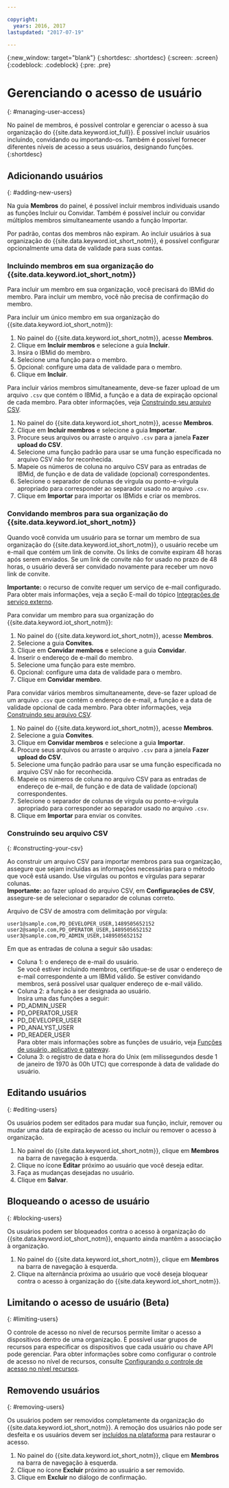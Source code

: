 ```yaml
---

copyright:
  years: 2016, 2017
lastupdated: "2017-07-19"

---
```


{:new_window: target="blank"}
{:shortdesc: .shortdesc}
{:screen: .screen}
{:codeblock: .codeblock}
{:pre: .pre}

# Gerenciando o acesso de usuário
{: #managing-user-access}

No painel de membros, é possível controlar e gerenciar o acesso à sua organização do {{site.data.keyword.iot_full}}. É possível incluir usuários incluindo, convidando<!--, registering--> ou importando-os. Também é possível fornecer diferentes níveis de acesso a seus usuários, designando funções.
{:shortdesc}

## Adicionando usuários
{: #adding-new-users}

Na guia **Membros** do painel, é possível incluir membros individuais usando as funções <!--Add, Invite, or Register--> Incluir ou Convidar. Também é possível <!--add, invite, or register-->incluir ou convidar múltiplos membros simultaneamente usando a função Importar.

Por padrão, contas dos membros não expiram. Ao incluir usuários à sua organização do {{site.data.keyword.iot_short_notm}}, é possível configurar opcionalmente uma data de validade para suas contas.

### Incluindo membros em sua organização do {{site.data.keyword.iot_short_notm}}

Para incluir um membro em sua organização, você precisará do IBMid do membro. Para incluir um membro, você não precisa de confirmação do membro.

Para incluir um único membro em sua organização do {{site.data.keyword.iot_short_notm}}:
1. No painel do {{site.data.keyword.iot_short_notm}}, acesse **Membros**.
2. Clique em **Incluir membros** e selecione a guia **Incluir**.
3. Insira o IBMid do membro.
4. Selecione uma função para o membro.
5. Opcional: configure uma data de validade para o membro.
6. Clique em **Incluir**.

Para incluir vários membros simultaneamente, deve-se fazer upload de um arquivo `.csv` que contém o IBMid, a função e a data de expiração opcional de cada membro. Para obter informações, veja [Construindo seu arquivo CSV](#constructing-your-csv).
1. No painel do {{site.data.keyword.iot_short_notm}}, acesse **Membros**.
2. Clique em **Incluir membros** e selecione a guia **Importar**.
3. Procure seus arquivos ou arraste o arquivo `.csv` para a janela **Fazer upload do CSV**.
4. Selecione uma função padrão para usar se uma função especificada no arquivo CSV não for reconhecida.
5. Mapeie os números de coluna no arquivo CSV para as entradas de IBMid, de função e de data de validade (opcional) correspondentes.
6. Selecione o separador de colunas de vírgula ou ponto-e-vírgula apropriado para corresponder ao separador usado no arquivo `.csv`.
7. Clique em **Importar** para importar os IBMids e criar os membros.


### Convidando membros para sua organização do {{site.data.keyword.iot_short_notm}}

Quando você convida um usuário para se tornar um membro de sua organização do {{site.data.keyword.iot_short_notm}}, o usuário recebe um e-mail que contém um link de convite. Os links de convite expiram 48 horas após serem enviados. Se um link de convite não for usado no prazo de 48 horas, o usuário deverá ser convidado novamente para receber um novo link de convite.

**Importante:** o recurso de convite requer um serviço de e-mail configurado. Para obter mais informações, veja a seção E-mail do tópico [Integrações de serviço externo](reference/extensions/index.html#email).

Para convidar um membro para sua organização do {{site.data.keyword.iot_short_notm}}:
1. No painel do {{site.data.keyword.iot_short_notm}}, acesse **Membros**.
2. Selecione a guia **Convites**.
2. Clique em **Convidar membros** e selecione a guia **Convidar**.
3. Inserir o endereço de e-mail do membro.
4. Selecione uma função para este membro.
5. Opcional: configure uma data de validade para o membro.
6. Clique em **Convidar membro**.

Para convidar vários membros simultaneamente, deve-se fazer upload de um arquivo `.csv` que contém o endereço de e-mail, a função e a data de validade opcional de cada membro. Para obter informações, veja [Construindo seu arquivo CSV](#constructing-your-csv).
1. No painel do {{site.data.keyword.iot_short_notm}}, acesse **Membros**.
2. Selecione a guia **Convites**.
2. Clique em **Convidar membros** e selecione a guia **Importar**.
3. Procure seus arquivos ou arraste o arquivo `.csv` para a janela **Fazer upload do CSV**.
4. Selecione uma função padrão para usar se uma função especificada no arquivo CSV não for reconhecida.
5. Mapeie os números de coluna no arquivo CSV para as entradas de endereço de e-mail, de função e de data de validade (opcional) correspondentes.
6. Selecione o separador de colunas de vírgula ou ponto-e-vírgula apropriado para corresponder ao separador usado no arquivo `.csv`.
7. Clique em **Importar** para enviar os convites.

<!-- ### Registering a member with your {{site.data.keyword.iot_short_notm}} organization

If your organization is using {{site.data.keyword.Bluemix_notm}} {{site.data.keyword.ssoshort}}, you can add individual members to your organization by registering them, which does not require an IBMid.

To register a member with your {{site.data.keyword.iot_short_notm}} organization:
1. In the {{site.data.keyword.iot_short_notm}} dashboard, go to **Members**.
2. Select the **Invitations** tab.
2. Click **Invite Members** and select **Invite**.
3. Enter the email address of the member.
4. Select a role for this member.
5. Enter the subject, realm name, and issuer.
   **Important:** Ensure that the `Subject`, `Realm Name`, and `Issuer` fields comply with the OpenID Connect recommendations and standards. For more information, see the [OpenID Connect ![External link icon](../../icons/launch-glyph.svg "External link icon")](http://openid.net/connect/){: new_window} website.
6. Optional: Set an expiry date for the member.
7. Click **Register Member**.

To register multiple members simultaneously, you must upload a CSV (`.csv`) file that contains the email address, role, subject, realm name, issuer, and the optional expiry date of each member.
1. In the {{site.data.keyword.iot_short_notm}} dashboard, go to **Access**.
2. Click **Add Member** and select **Import**.
3. Click **Bulk Register**.
4. Select a default role and ensure that the column numbers on your CSV file match the column numbers in the CSV settings.
5. Ensure the column separator in your CSV file matches the column separator in the CSV settings.
6. Click **Browse your files** or drag the CSV file into the **Upload CSV** window. -->

### Construindo seu arquivo CSV
{: #constructing-your-csv}

Ao construir um arquivo CSV para importar membros para sua organização, assegure que sejam incluídas as informações necessárias para o método que você está usando. Use vírgulas ou pontos e vírgulas para separar colunas.  
**Importante:** ao fazer upload do arquivo CSV, em **Configurações de CSV**, assegure-se de selecionar o separador de colunas correto.

Arquivo de CSV de amostra com delimitação por vírgula:  
```
user1@sample.com,PD_DEVELOPER_USER,1489505652152
user2@sample.com,PD_OPERATOR_USER,1489505652152
user3@sample.com,PD_ADMIN_USER,1489505652152
```

Em que as entradas de coluna a seguir são usadas:  
- Coluna 1: o endereço de e-mail do usuário.  
Se você estiver incluindo membros, certifique-se de usar o endereço de e-mail correspondente a um IBMid válido. Se estiver convidando membros, será possível usar qualquer endereço de e-mail válido.
- Coluna 2: a função a ser designada ao usuário.  
Insira uma das funções a seguir:
 - PD_ADMIN_USER
 - PD_OPERATOR_USER
 - PD_DEVELOPER_USER
 - PD_ANALYST_USER
 - PD_READER_USER  
 Para obter mais informações sobre as funções de usuário, veja [Funções de usuário, aplicativo e gateway](roles_index.html#user_roles).
- Coluna 3: o registro de data e hora do Unix (em milissegundos desde 1 de janeiro de 1970 às 00h UTC) que corresponde à data de validade do usuário.

## Editando usuários
{: #editing-users}

Os usuários podem ser editados para mudar sua função, incluir, remover ou mudar uma data de expiração de acesso ou incluir ou remover o acesso à organização.

1. No painel do {{site.data.keyword.iot_short_notm}}, clique em **Membros** na barra de navegação à esquerda.
2. Clique no ícone **Editar** próximo ao usuário que você deseja editar.
3. Faça as mudanças desejadas no usuário.
4. Clique em **Salvar**.

## Bloqueando o acesso de usuário
{: #blocking-users}

Os usuários podem ser bloqueados contra o acesso à organização do {{site.data.keyword.iot_short_notm}}, enquanto ainda mantêm a associação à organização.

1. No painel do {{site.data.keyword.iot_short_notm}}, clique em **Membros** na barra de navegação à esquerda.
2. Clique na alternância próxima ao usuário que você deseja bloquear contra o acesso à organização do {{site.data.keyword.iot_short_notm}}.

## Limitando o acesso de usuário (Beta)
{: #limiting-users}

O controle de acesso no nível de recursos permite limitar o acesso a dispositivos
dentro de uma organização. É possível usar grupos de recursos para especificar os
dispositivos que cada usuário ou chave API pode gerenciar. Para obter informações sobre
como configurar o controle de acesso no nível de recursos, consulte
[Configurando o controle de acesso no
nível recursos](reference/rlac.html#configure_RLAC).

## Removendo usuários
{: #removing-users}

Os usuários podem ser removidos completamente da organização do {{site.data.keyword.iot_short_notm}}. A remoção dos usuários não pode ser desfeita e os usuários devem ser [incluídos na plataforma](#adding-new-users) para restaurar o acesso.

1. No painel do {{site.data.keyword.iot_short_notm}}, clique em **Membros** na barra de navegação à esquerda.
2. Clique no ícone **Excluir** próximo ao usuário a ser removido.
3. Clique em **Excluir** no diálogo de confirmação.
